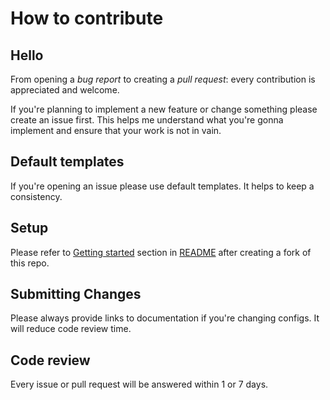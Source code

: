 # How to contribute

## Hello

From opening a _bug report_ to creating a _pull request_: every contribution is appreciated and welcome.

If you're planning to implement a new feature or change something please create an issue first. This helps me understand what you're gonna implement and ensure that your work is not in vain.

## Default templates

If you're opening an issue please use default templates. It helps to keep a consistency.

## Setup

Please refer to [Getting started](/README.md) section in [README](/README.md) after creating a fork of this repo.

## Submitting Changes

Please always provide links to documentation if you're changing configs. It will reduce code review time.

## Code review

Every issue or pull request will be answered within 1 or 7 days.
